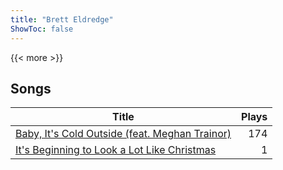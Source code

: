 ```yaml
---
title: "Brett Eldredge"
ShowToc: false
---
```


{{< more >}}

## Songs
Title | Plays 
----- | -----: 
[Baby, It's Cold Outside (feat. Meghan Trainor)](/songs/baby-its-cold-outside-feat-meghan-trainor) | 174
[It's Beginning to Look a Lot Like Christmas](/songs/its-beginning-to-look-a-lot-like-christmas) | 1


